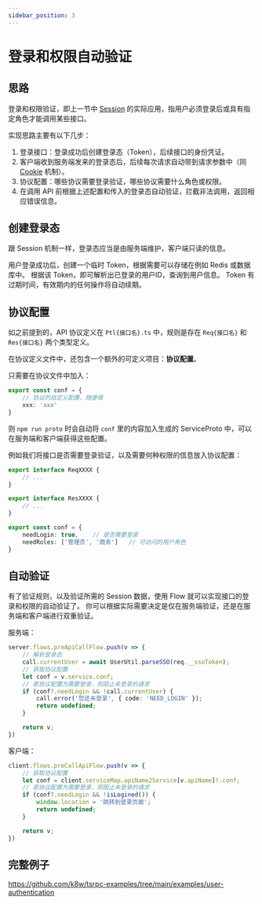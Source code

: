 ```yaml
---
sidebar_position: 3
---
```


# 登录和权限自动验证

## 思路

登录和权限验证，即上一节中 [Session](session-and-cookie.md) 的实际应用，指用户必须登录后或具有指定角色才能调用某些接口。

实现思路主要有以下几步：
1. 登录接口：登录成功后创建登录态（Token），后续接口的身份凭证。
2. 客户端收到服务端发来的登录态后，后续每次请求自动带到请求参数中（同 [Cookie](session-and-cookie.md) 机制）。
3. 协议配置：哪些协议需要登录验证，哪些协议需要什么角色或权限。
4. 在调用 API 前根据上述配置和传入的登录态自动验证，拦截非法调用，返回相应错误信息。

## 创建登录态

跟 Session 机制一样，登录态应当是由服务端维护，客户端只读的信息。

用户登录成功后，创建一个临时 Token，根据需要可以存储在例如 Redis 或数据库中。
根据该 Token，即可解析出已登录的用户ID，查询到用户信息。
Token 有过期时间，有效期内的任何操作将自动续期。

## 协议配置

如之前提到的，API 协议定义在 `Ptl{接口名}.ts` 中，规则是存在 `Req{接口名}` 和 `Res{接口名}` 两个类型定义。

在协议定义文件中，还包含一个额外的可定义项目：**协议配置**。

只需要在协议文件中加入：
```ts
export const conf = {
    // 协议的自定义配置，随便填
    xxx: 'xxx'
}
```

则 `npm run proto` 时会自动将 `conf` 里的内容加入生成的 ServiceProto 中，可以在服务端和客户端获得这些配置。

例如我们将接口是否需要登录验证，以及需要何种权限的信息放入协议配置：

```ts
export interface ReqXXXX {
    // ...
}

export interface ResXXXX {
    // ...
}

export const conf = {
    needLogin: true,    // 是否需要登录
    needRoles: ['管理员', '商务']   // 可访问的用户角色
}
```

## 自动验证

有了验证规则，以及验证所需的 Session 数据，使用 Flow 就可以实现接口的登录和权限的自动验证了。
你可以根据实际需要决定是仅在服务端验证，还是在服务端和客户端进行双重验证。

服务端：

```ts
server.flows.preApiCallFlow.push(v => {
    // 解析登录态
    call.currentUser = await UserUtil.parseSSO(req.__ssoToken);
    // 获取协议配置
    let conf = v.service.conf;
    // 若协议配置为需要登录，则阻止未登录的请求
    if (conf?.needLogin && !call.currentUser) {
        call.error('您还未登录', { code: 'NEED_LOGIN' });
        return undefined;
    }

    return v;
})
```

客户端：
```ts
client.flows.preCallApiFlow.push(v => {
    // 获取协议配置
    let conf = client.serviceMap.apiName2Service[v.apiName]!.conf;
    // 若协议配置为需要登录，则阻止未登录的请求
    if (conf?.needLogin && !isLogined()) {
        window.location = '跳转到登录页面';
        return undefined;
    }

    return v;
})
```

## 完整例子
https://github.com/k8w/tsrpc-examples/tree/main/examples/user-authentication